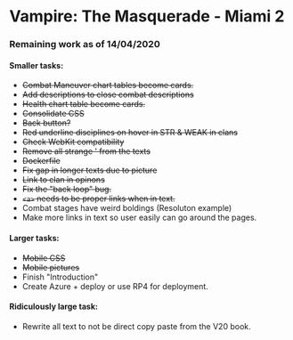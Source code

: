 # Vampire: The Masquerade - Miami 2

### Remaining work as of 14/04/2020
#### Smaller tasks:
- ~~Combat Maneuver chart tables become cards.~~
- ~~Add descriptions to close combat descriptions~~
- ~~Health chart table become cards.~~
- ~~Consolidate CSS~~
- ~~Back button?~~
- ~~Red underline disciplines on hover in STR & WEAK in clans~~
- ~~Check WebKit compatibility~~
- ~~Remove all strange ' from the texts~~
- ~~Dockerfile~~
- ~~Fix gap in longer texts due to picture~~
- ~~Link to clan in opinons~~
- ~~Fix the "back loop" bug.~~
- ~~`<a>` needs to be proper links when in text.~~
- Combat stages have weird boldings (Resoluton example)
- Make more links in text so user easily can go around the pages.

#### Larger tasks:
- ~~Mobile CSS~~
- ~~Mobile pictures~~
- Finish "Introduction"
- Create Azure + deploy or use RP4 for deployment.
#### Ridiculously large task:
- Rewrite all text to not be direct copy paste from the V20 book.